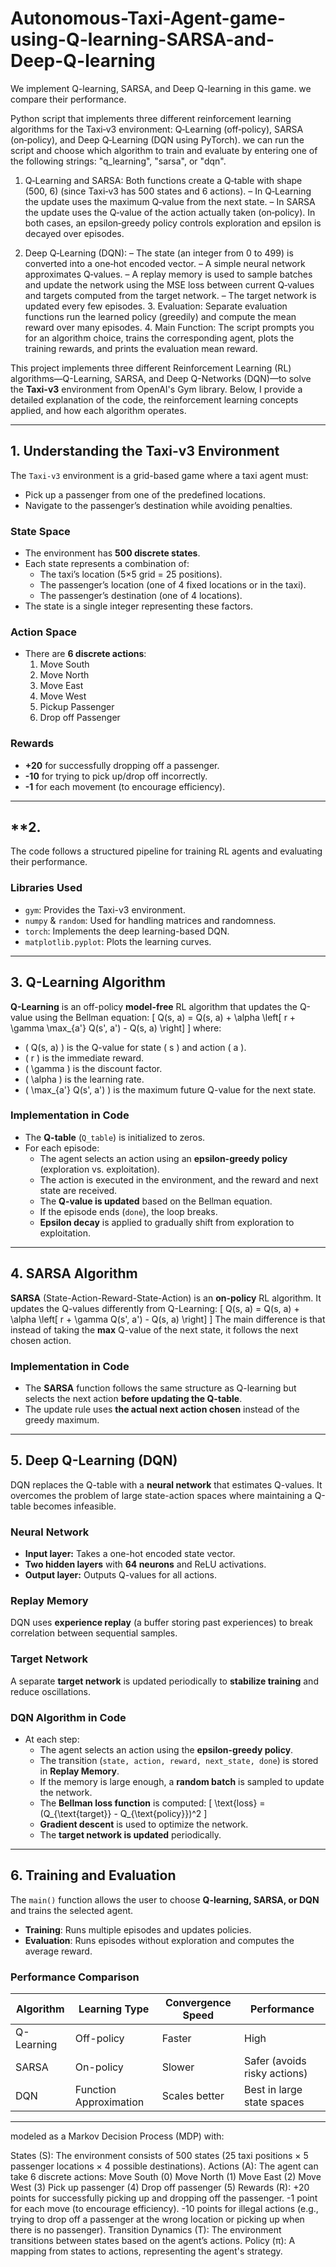 # Autonomous-Taxi-Agent-game-using-Q-learning-SARSA-and-Deep-Q-learning
We implement Q-learning, SARSA, and Deep Q-learning in this game. we compare their performance.



Python script that implements three different reinforcement learning algorithms for the Taxi‑v3 environment: Q‑Learning (off‑policy), SARSA (on‑policy), and Deep Q‑Learning (DQN using PyTorch). we can run the script and choose which algorithm to train and evaluate by entering one of the following strings: "q_learning", "sarsa", or "dqn".


   1. Q‑Learning and SARSA:
Both functions create a Q‑table with shape (500, 6) (since Taxi‑v3 has 500 states and 6 actions).
– In Q‑Learning the update uses the maximum Q‑value from the next state.
– In SARSA the update uses the Q‑value of the action actually taken (on‑policy).
In both cases, an epsilon‑greedy policy controls exploration and epsilon is decayed over episodes.

 2. Deep Q‑Learning (DQN):
– The state (an integer from 0 to 499) is converted into a one‑hot encoded vector.
– A simple neural network approximates Q‑values.
– A replay memory is used to sample batches and update the network using the MSE loss between current Q‑values and targets computed from the target network.
– The target network is updated every few episodes.
	3. Evaluation:
Separate evaluation functions run the learned policy (greedily) and compute the mean reward over many episodes.
	4. Main Function:
The script prompts you for an algorithm choice, trains the corresponding agent, plots the training rewards, and prints the evaluation mean reward.





This project implements three different Reinforcement Learning (RL) algorithms—Q-Learning, SARSA, and Deep Q-Networks (DQN)—to solve the **Taxi-v3** environment from OpenAI's Gym library. Below, I provide a detailed explanation of the code, the reinforcement learning concepts applied, and how each algorithm operates.

---

## **1. Understanding the Taxi-v3 Environment**
The `Taxi-v3` environment is a grid-based game where a taxi agent must:
- Pick up a passenger from one of the predefined locations.
- Navigate to the passenger’s destination while avoiding penalties.

### **State Space**
- The environment has **500 discrete states**. 
- Each state represents a combination of:
  - The taxi’s location (5×5 grid = 25 positions).
  - The passenger’s location (one of 4 fixed locations or in the taxi).
  - The passenger’s destination (one of 4 locations).
- The state is a single integer representing these factors.

### **Action Space**
- There are **6 discrete actions**:
  1. Move South
  2. Move North
  3. Move East
  4. Move West
  5. Pickup Passenger
  6. Drop off Passenger

### **Rewards**
- **+20** for successfully dropping off a passenger.
- **-10** for trying to pick up/drop off incorrectly.
- **-1** for each movement (to encourage efficiency).

---

## **2.
The code follows a structured pipeline for training RL agents and evaluating their performance.

### **Libraries Used**
- `gym`: Provides the Taxi-v3 environment.
- `numpy` & `random`: Used for handling matrices and randomness.
- `torch`: Implements the deep learning-based DQN.
- `matplotlib.pyplot`: Plots the learning curves.

---

## **3. Q-Learning Algorithm**
**Q-Learning** is an off-policy **model-free** RL algorithm that updates the Q-value using the Bellman equation:
\[
Q(s, a) = Q(s, a) + \alpha \left[ r + \gamma \max_{a'} Q(s', a') - Q(s, a) \right]
\]
where:
- \( Q(s, a) \) is the Q-value for state \( s \) and action \( a \).
- \( r \) is the immediate reward.
- \( \gamma \) is the discount factor.
- \( \alpha \) is the learning rate.
- \( \max_{a'} Q(s', a') \) is the maximum future Q-value for the next state.

### **Implementation in Code**
- The **Q-table** (`Q_table`) is initialized to zeros.
- For each episode:
  - The agent selects an action using an **epsilon-greedy policy** (exploration vs. exploitation).
  - The action is executed in the environment, and the reward and next state are received.
  - The **Q-value is updated** based on the Bellman equation.
  - If the episode ends (`done`), the loop breaks.
  - **Epsilon decay** is applied to gradually shift from exploration to exploitation.

---

## **4. SARSA Algorithm**
**SARSA** (State-Action-Reward-State-Action) is an **on-policy** RL algorithm. It updates the Q-values differently from Q-Learning:
\[
Q(s, a) = Q(s, a) + \alpha \left[ r + \gamma Q(s', a') - Q(s, a) \right]
\]
The main difference is that instead of taking the **max** Q-value of the next state, it follows the next chosen action.

### **Implementation in Code**
- The **SARSA** function follows the same structure as Q-learning but selects the next action **before updating the Q-table**.
- The update rule uses **the actual next action chosen** instead of the greedy maximum.

---

## **5. Deep Q-Learning (DQN)**
DQN replaces the Q-table with a **neural network** that estimates Q-values. It overcomes the problem of large state-action spaces where maintaining a Q-table becomes infeasible.

### **Neural Network**
- **Input layer:** Takes a one-hot encoded state vector.
- **Two hidden layers** with **64 neurons** and ReLU activations.
- **Output layer:** Outputs Q-values for all actions.

### **Replay Memory**
DQN uses **experience replay** (a buffer storing past experiences) to break correlation between sequential samples.

### **Target Network**
A separate **target network** is updated periodically to **stabilize training** and reduce oscillations.

### **DQN Algorithm in Code**
- At each step:
  - The agent selects an action using the **epsilon-greedy policy**.
  - The transition (`state, action, reward, next_state, done`) is stored in **Replay Memory**.
  - If the memory is large enough, a **random batch** is sampled to update the network.
  - The **Bellman loss function** is computed:
    \[
    \text{loss} = (Q_{\text{target}} - Q_{\text{policy}})^2
    \]
  - **Gradient descent** is used to optimize the network.
  - The **target network is updated** periodically.

---

## **6. Training and Evaluation**
The `main()` function allows the user to choose **Q-learning, SARSA, or DQN** and trains the selected agent.

- **Training**: Runs multiple episodes and updates policies.
- **Evaluation**: Runs episodes without exploration and computes the average reward.

### **Performance Comparison**
| Algorithm | Learning Type | Convergence Speed | Performance |
|-----------|--------------|-------------------|-------------|
| Q-Learning | Off-policy | Faster | High |
| SARSA | On-policy | Slower | Safer (avoids risky actions) |
| DQN | Function Approximation | Scales better | Best in large state spaces |





------------------


modeled as a Markov Decision Process (MDP) with:

States (S): The environment consists of 500 states (25 taxi positions × 5 passenger locations × 4 possible destinations).
Actions (A): The agent can take 6 discrete actions:
Move South (0)
Move North (1)
Move East (2)
Move West (3)
Pick up passenger (4)
Drop off passenger (5)
Rewards (R):
+20 points for successfully picking up and dropping off the passenger.
-1 point for each move (to encourage efficiency).
-10 points for illegal actions (e.g., trying to drop off a passenger at the wrong location or picking up when there is no passenger).
Transition Dynamics (T): The environment transitions between states based on the agent’s actions.
Policy (π): A mapping from states to actions, representing the agent's strategy.

